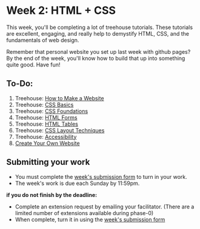 # Week 2: HTML + CSS

This week, you'll be completing a lot of treehouse tutorials. These tutorials are excellent, engaging, and really help to demystify HTML, CSS, and the fundamentals of web design. 

Remember that personal website you set up last week with github pages? By the end of the week, you'll know how to build that up into something quite good. Have fun!

## To-Do:
1. Treehouse: [How to Make a Website](http://teamtreehouse.com/library/how-to-make-a-website)
2. Treehouse: [CSS Basics](http://teamtreehouse.com/library/css-basics)
3. Treehouse: [CSS Foundations](http://teamtreehouse.com/library/css-foundations)
4. Treehouse: [HTML Forms](http://teamtreehouse.com/library/html-forms)
5. Treehouse: [HTML Tables](http://teamtreehouse.com/library/html-tables)
6. Treehouse: [CSS Layout Techniques](http://teamtreehouse.com/library/css-layout-techniques)
7. Treehouse: [Accessibility](http://teamtreehouse.com/library/accessibility)
8. [Create Your Own Website](./create_your_own_website)

## Submitting your work

- You must complete the [week's submission form](http://goo.gl/forms/VZsU0WKZ6u) to turn in your work.
- The week's work is due each Sunday by 11:59pm.  

**if you do not finish by the deadline:**

- Complete an extension request by emailing your facilitator. (There are a limited number of extensions available during phase-0)
- When complete, turn it in using the [week's submission form](http://goo.gl/forms/VZsU0WKZ6u)
